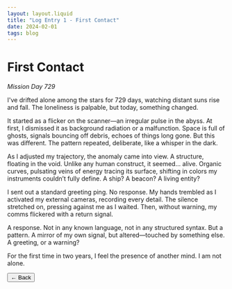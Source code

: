 ```yaml
---
layout: layout.liquid
title: "Log Entry 1 - First Contact"
date: 2024-02-01
tags: blog
---
```


<div class="blog-post">
  <h1>First Contact</h1>

  <p><em>Mission Day 729</em></p>

  <p>I've drifted alone among the stars for 729 days, watching distant suns rise and fall. The loneliness is palpable, but today, something changed.</p>

  <p>It started as a flicker on the scanner—an irregular pulse in the abyss. At first, I dismissed it as background radiation or a malfunction. Space is full of ghosts, signals bouncing off debris, echoes of things long gone. But this was different. The pattern repeated, deliberate, like a whisper in the dark.</p>

  <p>As I adjusted my trajectory, the anomaly came into view. A structure, floating in the void. Unlike any human construct, it seemed… alive. Organic curves, pulsating veins of energy tracing its surface, shifting in colors my instruments couldn’t fully define. A ship? A beacon? A living entity?</p>

  <p>I sent out a standard greeting ping. No response. My hands trembled as I activated my external cameras, recording every detail. The silence stretched on, pressing against me as I waited. Then, without warning, my comms flickered with a return signal.</p>

  <p>A response. Not in any known language, not in any structured syntax. But a pattern. A mirror of my own signal, but altered—touched by something else. A greeting, or a warning?</p>

  <p>For the first time in two years, I feel the presence of another mind. I am not alone.</p>

  <button onclick="history.back()">← Back</button>
</div>

<!-- AI Generated. Model: ChatGPT-4. Expanded based on the prompt: "Expand a blog post from the perspective of a lone interstellar explorer encountering a new alien species." -->
